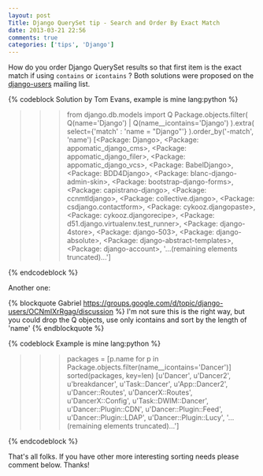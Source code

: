 ```yaml
---
layout: post
Title: Django QuerySet tip - Search and Order By Exact Match
date: 2013-03-21 22:56
comments: true
categories: ['tips', 'Django']
---
```


How do you order Django QuerySet results so that first item is the
exact match if using `contains` or `icontains` ? Both solutions were proposed on the
[django-users](https://groups.google.com/d/topic/django-users/OCNmIXrRgag/discussion)
mailing list.

{% codeblock Solution by Tom Evans, example is mine lang:python %}
>>> from django.db.models import Q
>>> Package.objects.filter(
        Q(name='Django') | Q(name__icontains='Django')
    ).extra(
        select={'match' : 'name = "Django"'}
    ).order_by('-match', 'name')
[<Package: Django>, <Package: appomatic_django_cms>, <Package: appomatic_django_filer>,
<Package: appomatic_django_vcs>, <Package: BabelDjango>, <Package: BDD4Django>,
<Package: blanc-django-admin-skin>, <Package: bootstrap-django-forms>,
<Package: capistrano-django>, <Package: ccnmtldjango>, <Package: collective.django>,
<Package: csdjango.contactform>, <Package: cykooz.djangopaste>,
<Package: cykooz.djangorecipe>, <Package: d51.django.virtualenv.test_runner>,
<Package: django-4store>, <Package: django-503>, <Package: django-absolute>,
<Package: django-abstract-templates>, <Package: django-account>,
'...(remaining elements truncated)...']
>>> 
{% endcodeblock %}

Another one:

{% blockquote Gabriel https://groups.google.com/d/topic/django-users/OCNmIXrRgag/discussion %}
I'm not sure this is the right way, but you could drop the Q objects, use
only icontains and sort by the length of 'name'
{% endblockquote %}

{% codeblock Example is mine lang:python %}
>>> packages = [p.name for p in Package.objects.filter(name__icontains='Dancer')]
>>> sorted(packages, key=len)
[u'Dancer', u'Dancer2', u'breakdancer', u'Task::Dancer', u'App::Dancer2', u'Dancer::Routes',
u'DancerX::Routes', u'DancerX::Config', u'Task::DWIM::Dancer', u'Dancer::Plugin::CDN',
u'Dancer::Plugin::Feed', u'Dancer::Plugin::LDAP', u'Dancer::Plugin::Lucy', 
'...(remaining elements truncated)...']
>>> 
{% endcodeblock %}

That's all folks. If you have other more interesting sorting needs please comment below.
Thanks!
